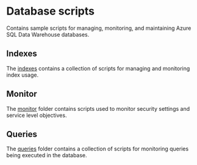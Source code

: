# Database scripts

Contains sample scripts for managing, monitoring, and maintaining Azure SQL Data Warehouse databases.

## Indexes
The [indexes](indexes/) contains a collection of scripts for managing and monitoring index usage. 

## Monitor
The [monitor](monitor/) folder contains scripts used to monitor security settings and service level objectives.

## Queries
The [queries](queries/) folder contains a collection of scripts for monitoring queries being executed in the database.

